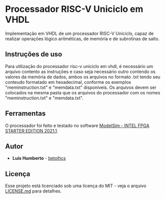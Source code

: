 # Processador RISC-V Uniciclo em VHDL

Implementação em VHDL de um processador RISC-V Uniciclo, capaz de realizar operações lógico aritméticas, de memória e de subrotinas de salto.



## Instruções de uso

Para utilização do processador risc-v uniciclo em vhdl, é necessário um arquivo contento as instruções e caso seja necessário outro contendo os valores da memória de dados, ambos os arquivos no formato .txt tendo seu conteudo formatado em hexadecimal, conforme os exemplos "meminstruction.txt" e "memdata.txt" disponíveis. Os arquivos devem ser colocados na mesma pasta que os arquivos do processador com os nomes "meminstruction.txt" e "memdata.txt".

## Ferramentas

O processador foi feito e testado no software [ModelSim - INTEL FPGA STARTER EDITION 2021.1](https://www.intel.com.br/content/www/br/pt/software/programmable/quartus-prime/model-sim.html).

## Autor

* **Luís Humberto** - [betolhcs](https://github.com/betolhcs)

## Licença

Esse projeto está licenciado sob uma licença do MIT - veja o arquivo [LICENSE.md](LICENSE.md) para detalhes.
